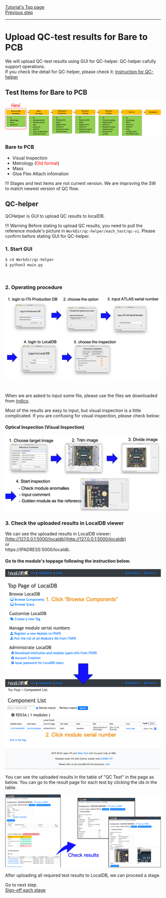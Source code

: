 [Tutorial's Top page](flow.md)<br>
[Previous step](register_module.md)<br>
<hr>

# Upload QC-test results for Bare to PCB

We will upload QC-test results using GUI for QC-helper. QC-helper cafully support operations.<br>
If you check the detail for QC-helper, please check it: [Instruction for QC-helper](https://gitlab.cern.ch/atlas-itk/sw/db/pixels/qc-viz-tools-dev/qc-helper/-/tree/master/doc/Instruction)

## Test Items for Bare to PCB

![demo scan](../images/qc-flow/stage_bare.png)

### Bare to PCB
- Visual Inspection
- Metrology (<span style="color: red; ">Old format</span>)
- Mass
- Glue Flex Attach infomation

!!! Stages and test items are not current version. We are improving the SW to match newest version of QC flow.


## QC-helper
QCHelper is GUI to upload QC results to localDB.

!!! Warning
    Before stating to upload QC results, you need to pull the reference module's picture in `WorkDir/qc-helper/each_test/qc-vi`. Please confirm before stating GUI for QC-helper.<br>


### 1. Start GUI

```bash
$ cd Workdir/qc-helper
$ python3 main.py
```
<br>

### 2. Operating procedure

![demo scan](../images/qc-flow/qchelper_bare.png)

<br>

When we are asked to input some file, please use the files we downloaded from [indico](https://indico.cern.ch/event/1093086/).

Most of the results are easy to input, but visual inspection is a little complicated. If you are confusing for visual inspection, please check below:


#### Optical Inspection (Visual Inspection)
![demo optical](../images/qc-flow/qchelper_visual.png)


### 3. Check the uploaded results in LocalDB viewer

We can see the uploaded results in LocalDB viewer:<br>
[http://127.0.0.1:5000/localdb](http://127.0.0.1:5000/localdb)<br>
or <br>
https://IPADRESS:5000/localdb.

#### Go to the module's toppage following the instruction below.
![demo scan](../images/qc-flow/goto_module_toppage.png)

You can see the uploaded results in the table of "QC Test" in the page as below.
You can go to the result page for each test by clicking the ids in the table.

![demo scan](../images/qc-flow/check_results_localdb.png)

After uploading all required test results to LocalDB, we can proceed a stage.

Go to next step.<br>
[Sign-off each stage](signoffbare.md)<br>
